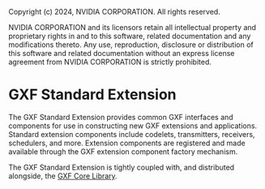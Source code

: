 Copyright (c) 2024, NVIDIA CORPORATION. All rights reserved.

NVIDIA CORPORATION and its licensors retain all intellectual property
and proprietary rights in and to this software, related documentation
and any modifications thereto. Any use, reproduction, disclosure or
distribution of this software and related documentation without an express
license agreement from NVIDIA CORPORATION is strictly prohibited.

# GXF Standard Extension

The GXF Standard Extension provides common GXF interfaces and components
for use in constructing new GXF extensions and applications. Standard
extension components include codelets, transmitters, receivers, schedulers,
and more. Extension components are registered and made available through
the GXF extension component factory mechanism.

The GXF Standard Extension is tightly coupled with, and distributed alongside,
the [GXF Core Library](../core/README.md).
